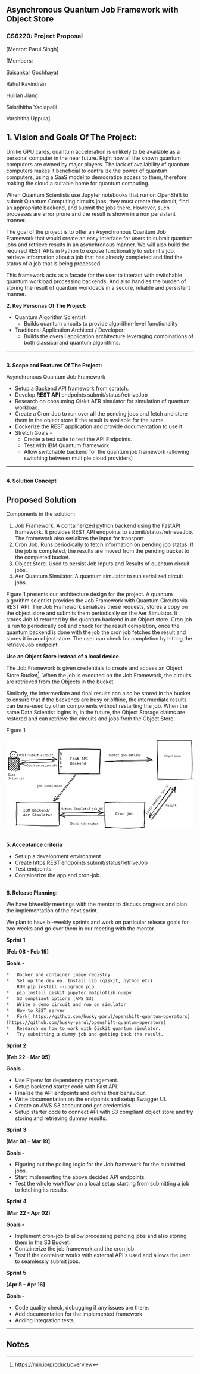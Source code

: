 ## **Asynchronous Quantum Job Framework with Object Store**
###  CS6220: Project Proposal

[Mentor: Parul Singh]

[Members: 

Saisankar Gochhayat

Rahul Ravindran

Huilian Jiang

Saisrihitha Yadlapalli

Varshitha Uppula]


## **1. Vision and Goals Of The Project:**

Unlike GPU cards, quantum acceleration is unlikely to be available as a personal computer in the near future. Right now all the known quantum computers are owned by major players. The lack of availability of quantum computers makes it beneficial to centralize the power of quantum computers, using a SaaS model to democratize access to them, therefore making the cloud a suitable home for quantum computing.

 When Quantum  Scientists use Jupyter notebooks that run on OpenShift to submit Quantum Computing circuits jobs, they must create the circuit, find an appropriate backend, and submit the jobs there.  However, such processes are error prone and the result is shown in a non persistent manner. 

The goal of the project is to offer an Asynchronous Quantum Job Framework that would create an easy interface for users to submit quantum jobs and retrieve results in an asynchronous manner. We will also build the required REST APIs in Python to expose functionality to submit a job, retrieve information about a job that has already completed and find the status of a job that is being processed.

This framework acts as a facade for the user to interact with switchable quantum workload processing backends. And also handles the burden of storing the result of quantum workloads in a secure, reliable and persistent manner. 



**2. Key Personas Of The Project:**



*   Quantum Algorithm Scientist:  
    *   Builds quantum circuits to provide algorithm-level functionality
*   Traditional Application Architect / Developer:  
    *   Builds the overall application architecture leveraging combinations of both classical and quantum algorithms. 



---



## 
**3. Scope and Features Of The Project:**

Asynchronous Quantum Job Framework



*   Setup a Backend API framework from scratch. 
*   Develop **REST API** endpoints submit/status/retriveJob
*   Research on consuming Qiskit AER simulator for simulation of quantum workload.
*   Create a Cron-Job to run over all the pending jobs and fetch and store them in the object store if the result is available for the same.
*   Dockerize the REST application and provide documentation to use it.
*   Stretch Goals - 
    *   Create a test suite to test the API Endpoints.
    *   Test with IBM Quantum framework
    *   Allow switchable backend for the quantum job framework (allowing switching between multiple cloud providers) 



---



## 
**4. Solution Concept**


## Proposed Solution

Components in the solution:



1. Job Framework. A containerized python backend using the FastAPI framework. It provides REST API endpoints to submit/status/retrieveJob. The framework also serializes the input for transport. 
2. Cron Job. Runs periodically to fetch information on pending job status. If the job is completed, the results are moved from the pending bucket to the completed bucket.
3. Object Store. Used to persist Job Inputs and Results of quantum circuit jobs.
4. Aer Quantum Simulator. A quantum simulator to run serialized circuit jobs.

Figure 1 presents our architecture design for the project. A quantum algorithm scientist provides the Job Framework with Quantum Circuits via REST API. The Job Framework serializes these requests, stores a copy on the object store and submits them periodically on the Aer Simulator. It stores Job Id returned by the quantum backend in an Object store. Cron job is run to  periodically poll and check for the result completion, once the quantum backend is done with the job the cron job fetches the result and stores it in an object store. The user can check for completion by hitting the retrieveJob endpoint. 

**Use an Object Store instead of a local device.**

The Job Framework is given credentials to create and access an Object Store Bucket[^1]. When the job is executed on the Job Framework, the circuits are retrieved from the Objects in the bucket.

Similarly, the intermediate and final results can also be stored in the bucket to ensure that if the backends are busy or offline, the intermediate results can be re-used by other components without restarting the job. When the same Data Scientist logins in, in the future, the Object Storage claims are restored and can retrieve the circuits and jobs from the Object Store.


Figure 1





![Figure 1](cloud.png "image_tooltip")



## 
**5. Acceptance criteria**



*   Set up a development environment
*   Create https REST endpoints submit/status/retriveJob
*   Test endpoints
*   Containerize the app and cron-job.

## 
**6. Release Planning:**


We have biweekly meetings with the mentor to discuss progress and plan the implementation of the next sprint. 

We plan to have bi-weekly sprints and work on particular release goals for two weeks and go over them in our meeting with the mentor.

**Sprint 1**

**[Feb 08 - Feb 19]**

**Goals -**

    *   Docker and container image registry
    *   Set up the dev en. Install lib (qiskit, python etc) 
        RUN pip install --upgrade pip 
    *   pip install qiskit jupyter matplotlib numpy
    *   S3 compliant options (AWS S3)
    *   Write a demo circuit and run on simulator
    *   How to REST server 
    *   Fork[ https://github.com/husky-parul/openshift-quantum-operators](https://github.com/husky-parul/openshift-quantum-operators)
    *   Research on how to work with Qiskit quantum simulator.
    *   Try submitting a dummy job and getting back the result. 

**Sprint 2**

**[Feb 22 - Mar 05]**

**Goals -**



*   Use Pipenv for dependency management. 
*   Setup backend starter code with Fast API. 
*   Finalize the API endpoints and define their behaviour. 
*   Write documentation on the endpoints and setup Swagger UI. 
*   Create an AWS S3 account and get credentials. 
*   Setup starter code to connect API with S3 compliant object store and try storing and retrieving dummy results. 

**Sprint 3**

**[Mar 08 - Mar 19]**

**Goals -**



*   Figuring out the polling logic for the Job framework for the submitted jobs. 
*   Start implementing the above decided API endpoints.
*   Test the whole workflow on a local setup starting from submitting a job to fetching its results. 

**Sprint 4**

**[Mar 22 - Apr 02]**

**Goals -**



*   Implement cron-job to allow processing pending jobs and also storing them in the S3 Bucket. 
*   Containerize the job framework and the cron job. 
*   Test if the container works with external API's used and allows the user to seamlessly submit jobs. 

**Sprint 5**

**[Apr 5 - Apr 16]**

**Goals -**



*   Code quality check, debugging if any issues are there. 
*   Add documentation for the implemented framework.
*   Adding integration tests.



---



<!-- Footnotes themselves at the bottom. -->
## Notes

[^1]:
    https://min.io/product/overview

